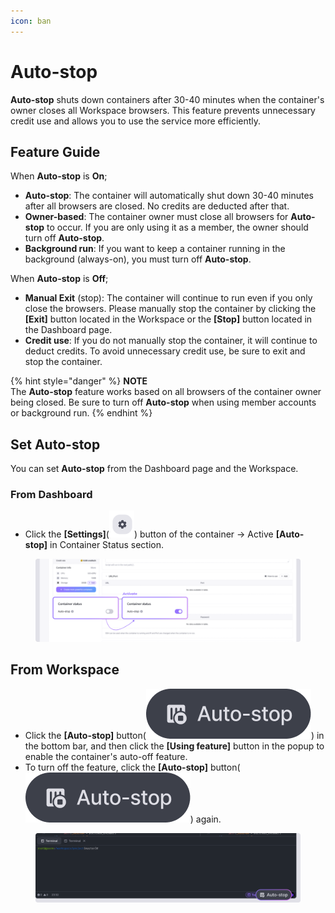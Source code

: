 ```yaml
---
icon: ban
---
```


# Auto-stop

**Auto-stop** shuts down containers after 30-40 minutes when the container's owner closes all Workspace browsers. This feature prevents unnecessary credit use and allows you to use the service more efficiently.

## Feature Guide <a href="#feature-guide" id="feature-guide"></a>

When **Auto-stop** is **On**;

* **Auto-stop**: The container will automatically shut down 30-40 minutes after all browsers are closed. No credits are deducted after that.
* **Owner-based**: The container owner must close all browsers for **Auto-stop** to occur. If you are only using it as a member, the owner should turn off **Auto-stop**.
* **Background run**: If you want to keep a container running in the background (always-on), you must turn off **Auto-stop**.

When **Auto-stop** is **Off**;

* **Manual Exit** (stop): The container will continue to run even if you only close the browsers. Please manually stop the container by clicking the **\[Exit]** button located in the Workspace or the **\[Stop]** button located in the Dashboard page.
* **Credit use**: If you do not manually stop the container, it will continue to deduct credits. To avoid unnecessary credit use, be sure to exit and stop the container.

{% hint style="danger" %}
**NOTE**\
The **Auto-stop** feature works based on all browsers of the container owner being closed. Be sure to turn off **Auto-stop** when using member accounts or background run.
{% endhint %}

## Set **Auto-stop** <a href="#set-automatic-stop" id="set-automatic-stop"></a>

You can set **Auto-stop** from the Dashboard page and the Workspace.

### From Dashboard <a href="#from-dashboard" id="from-dashboard"></a>

* Click the **\[Settings]**(<img src="../../../.gitbook/assets/setting (2).png" alt="" data-size="line">) button of the container → Active **\[Auto-stop]** in Container Status section.

<figure><img src="../../../.gitbook/assets/automaticstop.png" alt=""><figcaption></figcaption></figure>

## From Workspace <a href="#from-ide" id="from-ide"></a>

* Click the **\[Auto-stop]** button(<img src="../../../.gitbook/assets/stop.png" alt="Auto-off" data-size="line">) in the bottom bar, and then click the **\[Using feature]** button in the popup to enable the container's auto-off feature.
* To turn off the feature, click the **\[Auto-stop]** button(<img src="../../../.gitbook/assets/stop (1).png" alt="Auto-off" data-size="line">) again.

<figure><img src="../../../.gitbook/assets/Terminal2.png" alt=""><figcaption></figcaption></figure>
